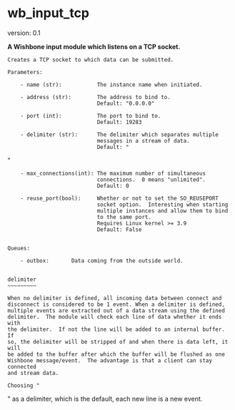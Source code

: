 wb_input_tcp
============

version: 0.1

**A Wishbone input module which listens on a TCP socket.**

    Creates a TCP socket to which data can be submitted.

    Parameters:

        - name (str):           The instance name when initiated.

        - address (str):        The address to bind to.
                                Default: "0.0.0.0"

        - port (int):           The port to bind to.
                                Default: 19283

        - delimiter (str):      The delimiter which separates multiple
                                messages in a stream of data.
                                Default: "
"

        - max_connections(int): The maximum number of simultaneous
                                connections.  0 means "unlimited".
                                Default: 0

        - reuse_port(bool):     Whether or not to set the SO_REUSEPORT
                                socket option.  Interesting when starting
                                multiple instances and allow them to bind
                                to the same port.
                                Requires Linux kernel >= 3.9
                                Default: False


    Queues:

        - outbox:       Data coming from the outside world.


    delimiter
    ~~~~~~~~~

    When no delimiter is defined, all incoming data between connect and
    disconnect is considered to be 1 event. When a delimiter is defined,
    multiple events are extracted out of a data stream using the defined
    delimiter.  The module will check each line of data whether it ends with
    the delimiter.  If not the line will be added to an internal buffer.  If
    so, the delimiter will be stripped of and when there is data left, it will
    be added to the buffer after which the buffer will be flushed as one
    Wishbone message/event.  The advantage is that a client can stay connected
    and stream data.

    Choosing "
" as a delimiter, which is the default, each new line is a new event.

    
